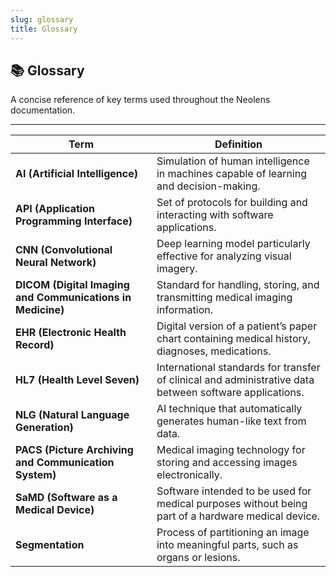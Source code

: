```yaml
---
slug: glossary
title: Glossary
---
```


## 📚 Glossary

A concise reference of key terms used throughout the Neolens documentation.

---

| Term                                                       | Definition                                                                                             |
|------------------------------------------------------------|--------------------------------------------------------------------------------------------------------|
| **AI (Artificial Intelligence)**                           | Simulation of human intelligence in machines capable of learning and decision-making.                  |
| **API (Application Programming Interface)**                | Set of protocols for building and interacting with software applications.                              |
| **CNN (Convolutional Neural Network)**                     | Deep learning model particularly effective for analyzing visual imagery.                               |
| **DICOM (Digital Imaging and Communications in Medicine)** | Standard for handling, storing, and transmitting medical imaging information.                          |
| **EHR (Electronic Health Record)**                         | Digital version of a patient’s paper chart containing medical history, diagnoses, medications.         |
| **HL7 (Health Level Seven)**                               | International standards for transfer of clinical and administrative data between software applications.|
| **NLG (Natural Language Generation)**                      | AI technique that automatically generates human-like text from data.                                   |
| **PACS (Picture Archiving and Communication System)**      | Medical imaging technology for storing and accessing images electronically.                            |
| **SaMD (Software as a Medical Device)**                    | Software intended to be used for medical purposes without being part of a hardware medical device.     |
| **Segmentation**                                           | Process of partitioning an image into meaningful parts, such as organs or lesions.                     |
